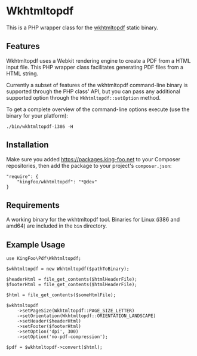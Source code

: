 Wkhtmltopdf
===========

This is a PHP wrapper class for the [wkhtmltopdf](http://code.google.com/p/wkhtmltopdf/) static binary.

Features
--------

Wkhtmltopdf uses a Webkit rendering engine to create a PDF from a HTML input file. This PHP wrapper class facilitates generating PDF files from a HTML string.

Currently a subset of features of the wkhtmltopdf command-line binary is supported through the PHP class' API, but you can pass any additional supported option through the `Wkhtmltopdf::setOption` method.

To get a complete overview of the command-line options execute (use the binary for your platform):

    ./bin/wkhtmltopdf-i386 -H

Installation
------------

Make sure you added https://packages.king-foo.net to your Composer repositories, then add the package to your project's `composer.json`:

    "require": {
        "kingfoo/wkhtmltopdf": "*@dev"
    }

Requirements
------------

A working binary for the wkhtmltopdf tool. Binaries for Linux (i386 and amd64) are included in the `bin` directory.

Example Usage
-------------

    use KingFoo\Pdf\Wkhtmltopdf;

    $wkhtmltopdf = new Wkhtmltopdf($pathToBinary);

    $headerHtml = file_get_contents($htmlHeaderFile);
    $footerHtml = file_get_contents($htmlHeaderFile);

    $html = file_get_contents($someHtmlFile);

    $wkhtmltopdf
        ->setPageSize(Wkhtmltopdf::PAGE_SIZE_LETTER)
        ->setOrientation(Wkhtmltopdf::ORIENTATION_LANDSCAPE)
        ->setHeader($headerHtml)
        ->setFooter($footerHtml)
        ->setOption('dpi', 300)
        ->setOption('no-pdf-compression');

    $pdf = $wkhtmltopdf->convert($html);
